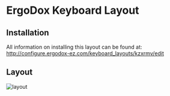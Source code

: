 ErgoDox Keyboard Layout
=======================

Installation
-----------

All information on installing this layout can be found at: http://configure.ergodox-ez.com/keyboard_layouts/kzxrmv/edit

Layout
------

![layout](https://user-images.githubusercontent.com/914223/28863225-f1f3b060-771c-11e7-8e09-1fd3230db337.png)
